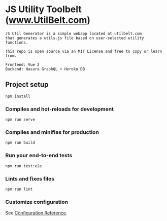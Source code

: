 # JS Utility Toolbelt (www.UtilBelt.com)

```
JS Util Generator is a simple webapp located at utilbelt.com 
that generates a utils.js file based on user-selected utility functions.

This repo is open source via an MIT License and free to copy or learn from.

Frontend: Vue 2
Backend: Hasura GraphQL + Heroku DB
```

## Project setup

```
npm install
```

### Compiles and hot-reloads for development

```
npm run serve
```

### Compiles and minifies for production

```
npm run build
```

### Run your end-to-end tests

```
npm run test:e2e
```

### Lints and fixes files

```
npm run lint
```

### Customize configuration

See [Configuration Reference](https://cli.vuejs.org/config/).
